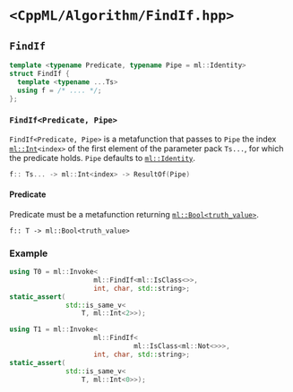 # `<CppML/Algorithm/FindIf.hpp>`

## `FindIf`

```c++
template <typename Predicate, typename Pipe = ml::Identity>
struct FindIf {
  template <typename ...Ts>
  using f = /* .... */;
};
```
### `FindIf<Predicate, Pipe>`

`FindIf<Predicate, Pipe>` is a metafunction that passes to `Pipe` the index [`ml::Int`](../Vocabulary/Const.md)`<index>` of the first element of the parameter pack `Ts...`, for which the predicate holds. `Pipe` defaults to [`ml::Identity`](../Functional/Identity.md).

```c++
f:: Ts... -> ml::Int<index> -> ResultOf(Pipe)
```

#### Predicate

Predicate must be a metafunction returning [`ml::Bool<truth_value>`](../Vocabulary/Const.md).
```
f:: T -> ml::Bool<truth_value>
```

### Example

```c++
using T0 = ml::Invoke<
                     ml::FindIf<ml::IsClass<>>,
                     int, char, std::string>;
static_assert(
              std::is_same_v<
                  T, ml::Int<2>>);

using T1 = ml::Invoke<
                     ml::FindIf<
                               ml::IsClass<ml::Not<>>>,
                     int, char, std::string>;
static_assert(
              std::is_same_v<
                  T, ml::Int<0>>);
```
